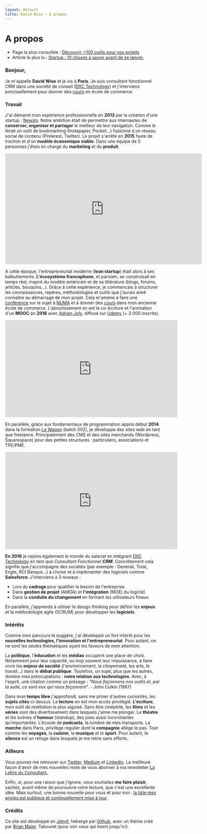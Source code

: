 ```yaml
---
layout: default
title: David Wise - A propos
---
```


<div class="post">
	<h1 class="pageTitle"> A propos</h1>

<ul>
  <li> Page la plus consultée : <a href="/outils">Découvrir +100 outils pour vos projets</a></li>
  <li> Article le plus lu : <a href="/startup-10-choses-savoir-avant-lancer/"> Startup : 10 choses à savoir avant de se lancer.</a></li>
  </ul>

  <h3> Bonjour, </h3>
  <p> Je m'appelle <b>David Wise</b> et je vis à <b>Paris</b>. Je suis consultant fonctionnel CRM dans une société de conseil (<a href="https://www.dxc.technology/">DXC Technology</a>) et j'interviens ponctuellement pour donner des <a href="/cours">cours</a> en école de commerce.</p> 

  <h3> Travail</h3>
  <p> J'ai démarré mon expérience professionnelle en <b>2013</b> par la création d'une startup : <a href="https://fr.petitsfrenchies.com/newsly-application-web-favoris-interview/">Newsly</a>. Notre ambition était de permettre aux internautes de <b>conserver, organiser et partager</b> le meilleur de leur navigation. Comme le ferait un outil de bookmarking (Instapaper, Pocket...) fusionné à un réseau social de contenu (Pinterest, Twitter). Le projet s'arrête en <b>2015</b> faute de traction et d'un <b>modèle économique viable</b>. Dans une équipe de 5 personnes j'étais en charge du <b>marketing</b> et du <b>produit</b>.</p> 

  <p><iframe src="https://player.vimeo.com/video/89918281" width="640" height="360" frameborder="0" webkitallowfullscreen mozallowfullscreen allowfullscreen></iframe></p>

  <p> A cette époque, l'entrepreneuriat moderne (<b>lean startup</b>) était alors à ses balbutiements. <b>L'écosystème francophone</b>, et parisien, se construisait en temps réel, inspiré du modèle américain et de sa littérature (blogs, forums, articles, bouquins…). 
  Grâce à cette expérience, je commencais à structurer les connaissances, repères, méthodologies et outils que j'aurais aimé connaître au démarrage de mon projet. Cela m'amène à faire une <a href="http://startuptour.mystrikingly.com/">conférence</a> sur le sujet à <a href="https://www.numa.co/fr">NUMA</a> et à donner des <a href="/startup">cours</a> dans mon ancienne école de commerce. L'aboutissement en est la co-écriture et l'animation d'un <b>MOOC</b> en <b>2016</b> avec <a href="https://adrienjoly.com/">Adrien Joly</a>, diffusé sur <a href="https://www.udemy.com/startuptour/?couponCode=DAVIDWISE.FR">Udemy</a> (+ 3 000 inscrits).</p> 

  <p><iframe width="560" height="315" src="https://www.youtube.com/embed/WAj70jDQZF8" frameborder="0" allow="autoplay; encrypted-media" allowfullscreen></iframe></p>

  <p> En parallèle, grâce aux fondamentaux de programmation appris début <b>2014</b> dans la formation <a href="https://www.lewagon.com/"> Le Wagon</a> (batch 002), je développe des sites web en tant que freelance. Principalement des CMS et des sites marchands (Wordpress, Squarespace) pour des petites structures : particuliers, associations et TPE/PME.</p> 

  <p><iframe width="560" height="315" src="https://www.youtube.com/embed/Du0eKxOrLsQ" frameborder="0" allow="accelerometer; autoplay; encrypted-media; gyroscope; picture-in-picture" allowfullscreen></iframe> <p/> 

  <p> <b>En 2016</b> je rejoins également le monde du salariat en intégrant <a href="https://www.dxc.technology/">DXC Technology</a> en tant que <i>Consultant Fonctionnel <b>CRM</b></i>. Concrètement cela signifie que j'accompagne des sociétés (par exemple : Generali, Total, Engie, RCI Banque...) à choisir et à implémenter des logiciels comme <b>Salesforce</b>. J'interviens à 3 niveaux : 
  <ul>
  <li>Lors du <b>cadrage </b> pour qualifier le besoin de l'entreprise.</li>
  <li>Dans <b> gestion de projet</b> (AMOA) et <b>l'intégration</b> (MOE) du logiciel.</li>
  <li>Dans la <b>conduite du changement</b> en formant les utilisateurs finaux.</li>
  </ul>

  <p>En parallèle, j'apprends à utiliser le design thinking pour définir les <b>enjeux</b> et la méthodologie agile (SCRUM) pour développer les <b>logiciels</b>.</p>

  <h3> Intérêts </h3>

  <p>Comme mon parcours le suggère, j'ai développé un fort intérêt pour les <b>nouvelles technologies, l'innovation et l'entrepreneuriat</b>. Pour autant, ce ne sont les seules thématiques ayant les faveurs de mon attention. </p> 

  <p>La <b>politique</b>, l'<b>éducation</b> et les <b>médias</b> occupent une place de choix. Notamment pour leur capacité, ou trop souvent leur impuissance, à faire vivre les <b>enjeux de société</b> (l'environnement, la citoyenneté, les arts, le travail...) dans le <b>débat publique</b>. Toutefois, un sujet, plus que les autres, domine mes préocupations : <b>notre relation aux technologies</b>. Avec, à l'esprit, une citation comme un présage : <i>"Nous façonnons nos outils et, par la suite, ce sont eux qui nous façonnent".</i> - John Culkin (1967)</p>

  <p> Dans mon <b>temps libre</b> j'approfondi, sans me priver d'autres curiosités, les <b>sujets cités</b> ci-dessus. La <b>lecture</b> en est mon accès privilégié. <b>L'écriture</b>, mon outil de restitution le plus aiguisé. Sans être cinéphile, les <b>films</b> et les <b>séries</b> sont des divertissement dans lesquels j'aime me plonger. Le <b>théatre</b> et les scènes d'<b>humour</b> (standup), des joies aussi inconstantes qu'importantes. L'écoute de <b>podcasts</b>, la lumière de mes transports. La <b>marche</b> dans Paris, privilège régulier dont la <b>compagnie</b> allège le pas. Tout comme les <b>voyages</b>, la <b>cuisine</b>, la <b>musique</b> et le <b>sport</b>. Pour autant, le <b>silence</b> est un refuge dans lesquels je me retire sans efforts.</p>

  <h3> Ailleurs</h3>

  <p>Vous pouvez me retrouver sur <a href="https://twitter.com/dawise_">Twitter</a>, <a href="https://medium.com/@dawise_">Medium</a> et <a href="https://www.linkedin.com/in/davidwisefr/">Linkedin</a>. La meilleure façon d'avoir de mes nouvelles reste de vous abonner à ma newsletter <a href="/lettre">La Lettre du Consultant.</a> </p> 

  <p>Enfin, si, pour une raison que j'ignore, vous souhaitez <b>me faire plaisir</b>, sachez, avant même de poursuivre votre lecture, que c'est une excellente idée. Mais surtout, une bonne nouvelle pour vous et pour moi : <a href="https://kit.co/dawise/la-liste-des-mes-envies"> la liste mes envies est publique et continuellement mise à jour</a>.</p>

<h3> Crédits</h3>

  <p>Ce site est développé en <a href="https://jekyllrb.com/">Jekyll</a>, hébergé par <a href="https://github.com/">Github</a>, avec un thème créé par <a href="http://brianmaierjr.com">Brian Maier</a>. Tabouret (pour voir ceux qui lisent jusqu'ici).</p>

